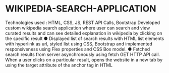 # WIKIPEDIA-SEARCH-APPLICATION

Technologies used : HTML, CSS, JS, REST API Calls, Bootstrap
Developed custom wikipedia search application where user can search and view
curated results and can see detailed explanation in wikipedia by clicking on the
specific result
● Displayed list of search results with HTML list elements with hyperlink as
url, styled list using CSS, Bootstrap and implemented responsiveness
using Flex properties and CSS Box model.
● Fetched search results from server asynchronously using fetch GET HTTP
API call. When a user clicks on a particular result, opens the website in a
new tab by using the target attribute of the anchor tag in HTML

